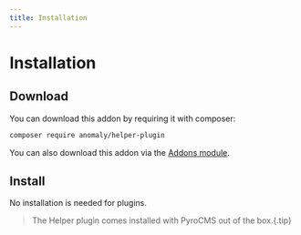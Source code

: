 ```yaml
---
title: Installation
---
```


# Installation

<div class="documentation__toc"></div>

## Download

You can download this addon by requiring it with composer:

```bash
composer require anomaly/helper-plugin
```

You can also download this addon via the [Addons module](/documentation/addons-module).

## Install

No installation is needed for plugins.

> The Helper plugin comes installed with PyroCMS out of the box.{.tip}
